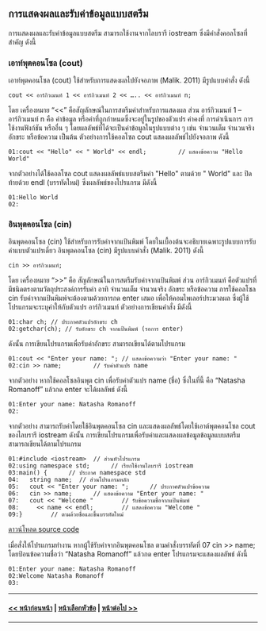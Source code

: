 ## การแสดงผลและรับค่าข้อมูลแบบสตรีม

การแสดงผลและรับค่าข้อมูลแบบสตรีม สามารถใช้งานจากไลบรารี iostream ซึ่งมีคำสั่งคอลโซลที่สำคัญ ดังนี้

### เอาท์พุตคอนโซล (cout)
เอาท์พุตคอนโซล (cout) ใช้สำหรับการแสดงผลไปยังจอภาพ (Malik. 2011) มีรูปแบบคำสั่ง ดังนี้

```
cout << อาร์กิวเมนท์ 1 << อาร์กิวเมนท์ 2 << ….. << อาร์กิวเมนท์ n;
```

โดย เครื่องหมาย “<<” คือสัญลักษณ์ในการสตรีมค่าสำหรับการแสดงผล ส่วน อาร์กิวเมนท์ 1 – อาร์กิวเมนท์ n  คือ ค่าข้อมูล หรือค่าที่ถูกกำหนดซึ่งจะอยู่ในรูปของตัวแปร ค่าคงที่ การดำเนินการ การใช้งานฟังก์ชัน หรืออื่น ๆ โดยผลลัพธ์ที่ได้จะเป็นค่าข้อมูลในรูปแบบต่าง ๆ  เช่น จำนวนเต็ม จำนวนจริง อักขระ หรือข้อความ เป็นต้น ตัวอย่างการใช้คอลโซล cout แสดงผลลัพธ์ไปยังจอภาพ ดังนี้

```
01:cout << "Hello" << " World" << endl;     	// แสดงข้อความ "Hello World"
```

จากตัวอย่างได้ใช้คอลโซล cout แสดงผลลัพธ์แบบสตรีมค่า "Hello" ตามด้วย " World" และ ปิดท้ายด้วย endl (บรรทัดใหม่) ซึ่งผลลัพธ์ของโปรแกรม มีดังนี้

```
01:Hello World
02:	
```

### อินพุตคอนโซล (cin) 
อินพุตคอนโซล (cin) ใช้สำหรับการรับค่าจากแป้นพิมพ์ โดยในเบื้องต้นจะอธิบายเฉพาะรูปแบบการรับค่าแบบตัวแปรเดี่ยว อินพุตคอนโซล (cin) มีรูปแบบคำสั่ง (Malik. 2011)   ดังนี้

```
cin >> อาร์กิวเมนท์;
```

โดย เครื่องหมาย “>>” คือ สัญลักษณ์ในการสตรีมรับค่าจากแป้นพิมพ์ ส่วน อาร์กิวเมนท์  คือตัวแปรที่มีชนิดตรงตามวัตถุประสงค์การรับค่า อาทิ จำนวนเต็ม จำนวนจริง อักขระ หรือข้อความ  การใช้คอลโซล cin รับค่าจากแป้นพิมพ์จะต้องตามด้วยการกด enter เสมอ เพื่อให้คอมไพเลอร์ประมวลผล ซึ่งผู้ใช้โปรแกรมจะระบุค่าให้กับตัวแปร อาร์กิวเมนท์ ตัวอย่างการเขียนคำสั่ง มีดังนี้

```
01:char ch;	// ประกาศตัวแปรอักขระ ch
02:getchar(ch);	// รับอักขระ ch จากแป้นพิมพ์ (รอการ enter)
```

ดังนั้น การเขียนโปรแกรมเพื่อรับค่าอักขระ สามารถเขียนได้ตามโปรแกรม

```
01:cout << "Enter your name: ";	// แสดงข้อความว่า "Enter your name: "
02:cin >> name;     	// รับค่าตัวแปร name
```

จากตัวอย่าง หากใช้คอลโซลอินพุต cin เพื่อรับค่าตัวแปร name (ชื่อ) ซึ่งในที่นี้ คือ “Natasha Romanoff” แล้วกด enter จะได้ผลลัพธ์ ดังนี้

```
01:Enter your name: Natasha Romanoff
02:	
```

จากตัวอย่าง สามารถรับค่าโดยใช้อินพุตคอนโซล cin และแสดงผลลัพธ์โดยใช้เอาต์พุตคอนโซล cout ของไลบรารี iostream  ดังนั้น การเขียนโปรแกรมเพื่อรับค่าและแสดงผลข้อมูลข้อมูลแบบสตรีม สามารถเขียนได้ตามโปรแกรม

```
01:#include <iostream> 	// ส่วนหัวโปรแกรม
02:using namespace std;	     // เรียกใช้งานไลบรารี iostream
03:main() {	     // ประกาศ namespace std
04:   string name;	// ส่วนโปรแกรมหลัก
05:   cout << "Enter your name: "; 	    // ประกาศตัวแปรข้อความ
06:   cin >> name;	    // แสดงข้อความ "Enter your name: "
07:   cout << "Welcome " 	    // รับข้อความชื่อจากแป้นพิมพ์
08:     << name << endl; 	    // แสดงข้อความ "Welcome " 
09:}	    // ตามด้วยชื่อและขึ้นบรรทัดใหม่
```
[ดาวน์โหลด source code](src/ch05_06.cpp) 

เมื่อสั่งให้โปรแกรมทำงาน หากผู้ใช้รับค่าจากอินพุตคอนโซล ตามคำสั่งบรรทัดที่ 07 cin >> name; โดยป้อนข้อความชื่อว่า “Natasha Romanoff” แล้วกด enter โปรแกรมจะแสดงผลลัพธ์ ดังนี้

```
01:Enter your name: Natasha Romanoff
02:Welcome Natasha Romanoff
03:
```
---
#### [<< หน้าก่อนหน้า](0504.md) | [หน้าเลือกหัวข้อ](README.md) | [หน้าต่อไป >>](0510.md)
---

